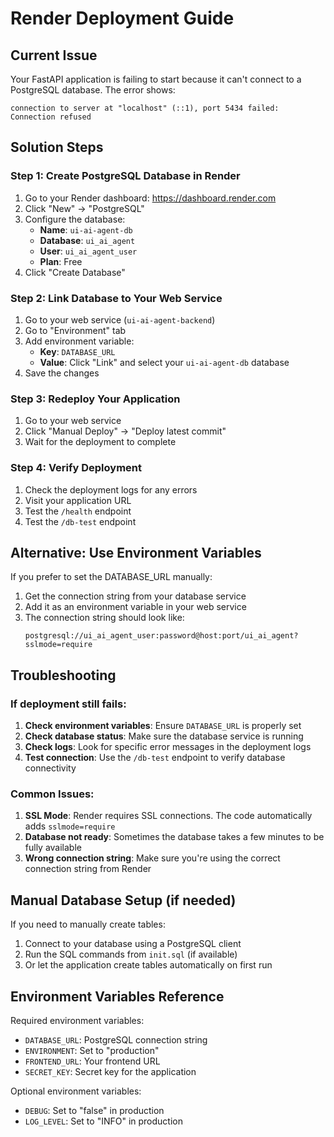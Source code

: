 # Render Deployment Guide

## Current Issue
Your FastAPI application is failing to start because it can't connect to a PostgreSQL database. The error shows:
```
connection to server at "localhost" (::1), port 5434 failed: Connection refused
```

## Solution Steps

### Step 1: Create PostgreSQL Database in Render

1. Go to your Render dashboard: https://dashboard.render.com
2. Click "New" → "PostgreSQL"
3. Configure the database:
   - **Name**: `ui-ai-agent-db`
   - **Database**: `ui_ai_agent`
   - **User**: `ui_ai_agent_user`
   - **Plan**: Free
4. Click "Create Database"

### Step 2: Link Database to Your Web Service

1. Go to your web service (`ui-ai-agent-backend`)
2. Go to "Environment" tab
3. Add environment variable:
   - **Key**: `DATABASE_URL`
   - **Value**: Click "Link" and select your `ui-ai-agent-db` database
4. Save the changes

### Step 3: Redeploy Your Application

1. Go to your web service
2. Click "Manual Deploy" → "Deploy latest commit"
3. Wait for the deployment to complete

### Step 4: Verify Deployment

1. Check the deployment logs for any errors
2. Visit your application URL
3. Test the `/health` endpoint
4. Test the `/db-test` endpoint

## Alternative: Use Environment Variables

If you prefer to set the DATABASE_URL manually:

1. Get the connection string from your database service
2. Add it as an environment variable in your web service
3. The connection string should look like:
   ```
   postgresql://ui_ai_agent_user:password@host:port/ui_ai_agent?sslmode=require
   ```

## Troubleshooting

### If deployment still fails:

1. **Check environment variables**: Ensure `DATABASE_URL` is properly set
2. **Check database status**: Make sure the database service is running
3. **Check logs**: Look for specific error messages in the deployment logs
4. **Test connection**: Use the `/db-test` endpoint to verify database connectivity

### Common Issues:

1. **SSL Mode**: Render requires SSL connections. The code automatically adds `sslmode=require`
2. **Database not ready**: Sometimes the database takes a few minutes to be fully available
3. **Wrong connection string**: Make sure you're using the correct connection string from Render

## Manual Database Setup (if needed)

If you need to manually create tables:

1. Connect to your database using a PostgreSQL client
2. Run the SQL commands from `init.sql` (if available)
3. Or let the application create tables automatically on first run

## Environment Variables Reference

Required environment variables:
- `DATABASE_URL`: PostgreSQL connection string
- `ENVIRONMENT`: Set to "production"
- `FRONTEND_URL`: Your frontend URL
- `SECRET_KEY`: Secret key for the application

Optional environment variables:
- `DEBUG`: Set to "false" in production
- `LOG_LEVEL`: Set to "INFO" in production 